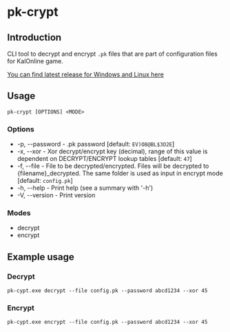 # pk-crypt

## Introduction

CLI tool to decrypt and encrypt `.pk` files that are part of configuration files for KalOnline game.

[You can find latest release for Windows and Linux here](https://github.com/KaDw/pk-crypt-rs/releases/latest)

## Usage

`pk-crypt [OPTIONS] <MODE>`

### Options

* -p, --password <PASSWORD> - .pk password [default: `EV)O8@BL$3O2E`]
* -x, --xor <XOR> - Xor decrypt/encrypt key (decimal), range of this value is dependent on DECRYPT/ENCRYPT lookup tables [default: `47`]
* -f, --file <FILE> - File to be decrypted/encrypted. Files will be decrypted to {filename}_decrypted. The same folder is used as input in encrypt mode [default: `config.pk`]
* -h, --help - Print help (see a summary with '-h')
* -V, --version - Print version

### Modes

* decrypt
* encrypt

## Example usage

### Decrypt

`pk-cypt.exe decrypt --file config.pk --password abcd1234 --xor 45`

### Encrypt

`pk-cypt.exe encrypt --file config.pk --password abcd1234 --xor 45`

